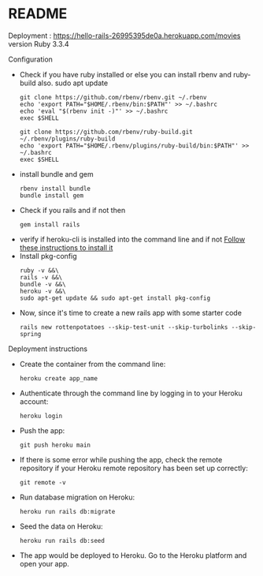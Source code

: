# README

Deployment : https://hello-rails-26995395de0a.herokuapp.com/movies <br>
version
Ruby 3.3.4

Configuration
<ul>
<li>Check if you have ruby installed or else you can install rbenv and ruby-build also.
    sudo apt update 

    git clone https://github.com/rbenv/rbenv.git ~/.rbenv
    echo 'export PATH="$HOME/.rbenv/bin:$PATH"' >> ~/.bashrc
    echo 'eval "$(rbenv init -)"' >> ~/.bashrc
    exec $SHELL

    git clone https://github.com/rbenv/ruby-build.git ~/.rbenv/plugins/ruby-build
    echo 'export PATH="$HOME/.rbenv/plugins/ruby-build/bin:$PATH"' >> ~/.bashrc
    exec $SHELL
    
<li>install bundle and gem
   <pre><code>rbenv install bundle
bundle install gem
</code></pre>
</li>
<li>Check if you rails and if not then
   <pre><code>gem install rails
</code></pre>
</li>
<li>verify if heroku-cli is installed into the command line and if not <a href="https://devcenter.heroku.com/articles/heroku-cli#install-with-ubuntu-debian-apt-get">Follow these instructions to install it</a>
</li>
<li>Install pkg-config
   <pre><code>ruby -v &&\
rails -v &&\
bundle -v &&\
heroku -v &&\
sudo apt-get update && sudo apt-get install pkg-config
</code></pre>
</li>
<li>Now, since it's time to create a new rails app with some starter code
   <pre><code>rails new rottenpotatoes --skip-test-unit --skip-turbolinks --skip-spring
</code></pre>
</li>
</ul>

Deployment instructions
<ul>
<li>Create the container from the command line:
   <pre><code>heroku create app_name
</code></pre>
</li>
<li>Authenticate through the command line by logging in to your Heroku account:
   <pre><code>heroku login
</code></pre>
</li>
<li>Push the app:
   <pre><code>git push heroku main
</code></pre>
</li>
<li>If there is some error while pushing the app, check the remote repository if your Heroku remote repository has been set up correctly:
   <pre><code>git remote -v
</code></pre>
</li>
<li>Run database migration on Heroku:
   <pre><code>heroku run rails db:migrate
</code></pre>
</li>
<li>Seed the data on Heroku:
   <pre><code>heroku run rails db:seed
</code></pre>
</li>
<li>The app would be deployed to Heroku. Go to the Heroku platform and open your app.
</li>
</ul>

